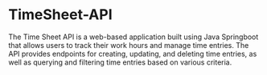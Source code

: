 # TimeSheet-API
The Time Sheet API is a web-based application built using Java Springboot that allows users to track their work hours and manage time entries. The API provides endpoints for creating, updating, and deleting time entries, as well as querying and filtering time entries based on various criteria. 
